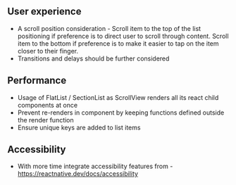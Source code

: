 ## User experience

- A scroll position consideration - Scroll item to the top of the list positioning if preference is to direct user to scroll through content. Scroll item to the bottom if preference is to make it easier to tap on the item closer to their finger. 
- Transitions and delays should be further considered

## Performance

- Usage of FlatList / SectionList as ScrollView renders all its react child components at once
- Prevent re-renders in component by keeping functions defined outside the render function
- Ensure unique keys are added to list items

## Accessibility

- With more time integrate accessibility features from - https://reactnative.dev/docs/accessibility